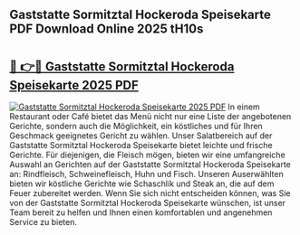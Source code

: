 ## Gaststatte Sormitztal Hockeroda Speisekarte PDF Download Online 2025 tH10s

# <h2><a href="http://gcbpm94.nevu.top/?p=Gaststatte+Sormitztal+Hockeroda+Speisekarte">🔗 👉🔴 Gaststatte Sormitztal Hockeroda Speisekarte 2025 PDF</a></h2>

[![Gaststatte Sormitztal Hockeroda Speisekarte 2025 PDF](https://i.imgur.com/dBaPXMq.png)](http://gcbpm94.nevu.top/?p=Gaststatte+Sormitztal+Hockeroda+Speisekarte)
In einem Restaurant oder Café bietet das Menü nicht nur eine Liste der angebotenen Gerichte, sondern auch die Möglichkeit, ein köstliches und für Ihren Geschmack geeignetes Gericht zu wählen. Unser Salatbereich auf der Gaststatte Sormitztal Hockeroda Speisekarte bietet leichte und frische Gerichte. Für diejenigen, die Fleisch mögen, bieten wir eine umfangreiche Auswahl an Gerichten auf der Gaststatte Sormitztal Hockeroda Speisekarte an: Rindfleisch, Schweinefleisch, Huhn und Fisch. Unseren Auserwählten bieten wir köstliche Gerichte wie Schaschlik und Steak an, die auf dem Feuer zubereitet werden. Wenn Sie sich nicht entscheiden können, was Sie von der Gaststatte Sormitztal Hockeroda Speisekarte wünschen, ist unser Team bereit zu helfen und Ihnen einen komfortablen und angenehmen Service zu bieten.

